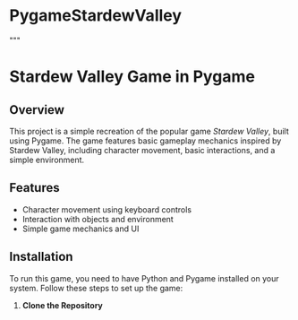 # PygameStardewValley
"""
# Stardew Valley Game in Pygame

## Overview
This project is a simple recreation of the popular game *Stardew Valley*, built using Pygame. The game features basic gameplay mechanics inspired by Stardew Valley, including character movement, basic interactions, and a simple environment.

## Features
- Character movement using keyboard controls
- Interaction with objects and environment
- Simple game mechanics and UI

## Installation
To run this game, you need to have Python and Pygame installed on your system. Follow these steps to set up the game:

1. **Clone the Repository**
